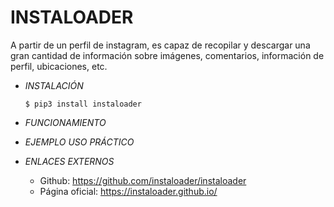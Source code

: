 # **INSTALOADER**

A partir de un perfil de instagram, es capaz de recopilar y descargar una gran cantidad de información sobre imágenes, comentarios, información de perfil, ubicaciones, etc.

- *INSTALACIÓN*

      $ pip3 install instaloader

- *FUNCIONAMIENTO*




- *EJEMPLO USO PRÁCTICO*



- *ENLACES EXTERNOS*

  - Github: https://github.com/instaloader/instaloader
  - Página oficial: https://instaloader.github.io/
